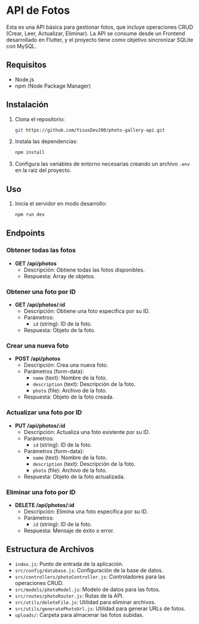 # API de Fotos

Esta es una API básica para gestionar fotos, que incluye operaciones CRUD (Crear, Leer, Actualizar, Eliminar). La API se consume desde un Frontend desarrollado en Flutter, y el proyecto tiene como objetivo sincronizar SQLite con MySQL.

## Requisitos

- Node.js
- npm (Node Package Manager)

## Instalación

1. Clona el repositorio:

    ```sh
    git https://github.com/YisusDev200/photo-gallery-api.git
    ```

2. Instala las dependencias:

    ```sh
    npm install
    ```

3. Configura las variables de entorno necesarias creando un archivo `.env` en la raíz del proyecto.


## Uso

1. Inicia el servidor en modo desarrollo:

    ```sh
    npm run dev
    ```


## Endpoints

### Obtener todas las fotos

- **GET /api/photos**
  - Descripción: Obtiene todas las fotos disponibles.
  - Respuesta: Array de objetos.

### Obtener una foto por ID

- **GET /api/photos/:id**
  - Descripción: Obtiene una foto específica por su ID.
  - Parámetros:
    - `id` (string): ID de la foto.
  - Respuesta: Objeto de la foto.

### Crear una nueva foto

- **POST /api/photos**
  - Descripción: Crea una nueva foto.
  - Parámetros (form-data):
    - `name` (text): Nombre de la foto.
    - `description` (text): Descripción de la foto.
    - `photo` (file): Archivo de la foto.
  - Respuesta: Objeto de la foto creada.

### Actualizar una foto por ID

- **PUT /api/photos/:id**
  - Descripción: Actualiza una foto existente por su ID.
  - Parámetros:
    - `id` (string): ID de la foto.
  - Parámetros (form-data):
    - `name` (text): Nombre de la foto.
    - `description` (text): Descripción de la foto.
    - `photo` (file): Archivo de la foto.
  - Respuesta: Objeto de la foto actualizada.

### Eliminar una foto por ID

- **DELETE /api/photos/:id**
  - Descripción: Elimina una foto específica por su ID.
  - Parámetros:
    - `id` (string): ID de la foto.
  - Respuesta: Mensaje de éxito o error.

## Estructura de Archivos

- `index.js`: Punto de entrada de la aplicación.
- `src/config/database.js`: Configuración de la base de datos.
- `src/controllers/photoController.js`: Controladores para las operaciones CRUD.
- `src/models/photoModel.js`: Modelo de datos para las fotos.
- `src/routes/photoRouter.js`: Rutas de la API.
- `src/utils/deleteFile.js`: Utilidad para eliminar archivos.
- `src/utils/generatePhotoUrl.js`: Utilidad para generar URLs de fotos.
- `uploads/`: Carpeta para almacenar las fotos subidas.
